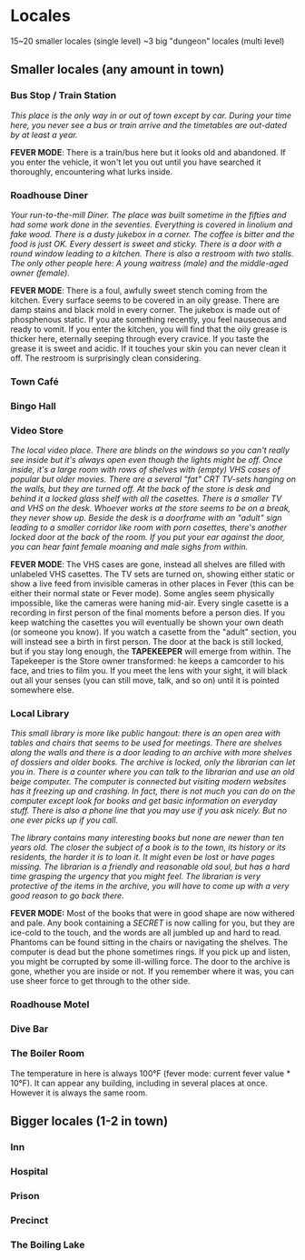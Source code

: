 # Locales

15~20 smaller locales (single level)
~3 big "dungeon" locales (multi level)

## Smaller locales (any amount in town)

### Bus Stop / Train Station

*This place is the only way in or out of town except by car. During your time here, you never see a bus or train arrive and the timetables are out-dated by at least a year.*

**FEVER MODE**: There is a train/bus here but it looks old and abandoned. If you enter the vehicle, it won't let you out until you have searched it thoroughly, encountering what lurks inside.

### Roadhouse Diner

*Your run-to-the-mill Diner. The place was built sometime in the fifties and had some work done in the seventies. Everything is covered in linolium and fake wood. There is a dusty jukebox in a corner. The coffee is bitter and the food is just OK. Every dessert is sweet and sticky. There is a door with a round window leading to a kitchen. There is also a restroom with two stalls. The only other people here: A young waitress (male) and the middle-aged owner (female).*

**FEVER MODE**: There is a foul, awfully sweet stench coming from the kitchen. Every surface seems to be covered in an oily grease. There are damp stains and black mold in every corner. The jukebox is made out of phosphenous static. If you ate something recently, you feel nauseous and ready to vomit. If you enter the kitchen, you will find that the oily grease is thicker here, eternally seeping through every cravice. If you taste the grease it is sweet and acidic. If it touches your skin you can never clean it off. The restroom is surprisingly clean considering.

### Town Café

### Bingo Hall

### Video Store

*The local video place. There are blinds on the windows so you can't really see inside but it's always open even though the lights might be off. Once inside, it's a large room with rows of shelves with (empty) VHS cases of popular but older movies. There are a several "fat" CRT TV-sets hanging on the walls, but they are turned off. At the back of the store is desk and behind it a locked glass shelf with all the casettes. There is a smaller TV and VHS on the desk. Whoever works at the store seems to be on a break, they never show up. Beside the desk is a doorframe with an "adult" sign leading to a smaller corridor like room with porn casettes, there's another locked door at the back of the room. If you put your ear against the door, you can hear faint female moaning and male sighs from within.*

**FEVER MODE**: The VHS cases are gone, instead all shelves are filled with unlabeled VHS casettes. The TV sets are turned on, showing either static or show a live feed from invisible cameras in other places in Fever (this can be either their normal state or Fever mode). Some angles seem physically impossible, like the cameras were haning mid-air. Every single casette is a recording in first person of the final moments before a person dies. If you keep watching the casettes you will eventually be shown your own death (or someone you know). If you watch a casette from the "adult" section, you will instead see a birth in first person. The door at the back is still locked, but if you stay long enough, the **TAPEKEEPER** will emerge from within. The Tapekeeper is the Store owner transformed: he keeps a camcorder to his face, and tries to film you. If you meet the lens with your sight, it will black out all your senses (you can still move, talk, and so on) until it is pointed somewhere else.

### Local Library

*This small library is more like public hangout: there is an open area with tables and chairs that seems to be used for meetings. There are shelves along the walls and there is a door leading to an archive with more shelves of dossiers and older books. The archive is locked, only the librarian can let you in. There is a counter where you can talk to the librarian and use an old beige computer. The computer is connected but visiting modern websites has it freezing up and crashing. In fact, there is not much you can do on the computer except look for books and get basic information on everyday stuff. There is also a phone line that you may use if you ask nicely. But no one ever picks up if you call.*

*The library contains many interesting books but none are newer than ten years old. The closer the subject of a book is to the town, its history or its residents, the harder it is to loan it. It might even be lost or have pages missing. The librarian is a friendly and reasonable old soul, but has a hard time grasping the urgency that you might feel. The librarian is very protective of the items in the archive, you will have to come up with a very good reason to go back there.*

**FEVER MODE:** Most of the books that were in good shape are now withered and pale. Any book containing a *SECRET* is now calling for you, but they are ice-cold to the touch, and the words are all jumbled up and hard to read. Phantoms can be found sitting in the chairs or navigating the shelves. The computer is dead but the phone sometimes rings. If you pick up and listen, you might be corrupted by some ill-willing force. The door to the archive is gone, whether you are inside or not. If you remember where it was, you can use sheer force to get through to the other side.

### Roadhouse Motel

### Dive Bar

### The Boiler Room

The temperature in here is always 100°F (fever mode: current fever value * 10°F). It can appear any building, including in several places at once. However it is always the same room.

## Bigger locales (1-2 in town)

### Inn

### Hospital

### Prison

### Precinct

### The Boiling Lake
